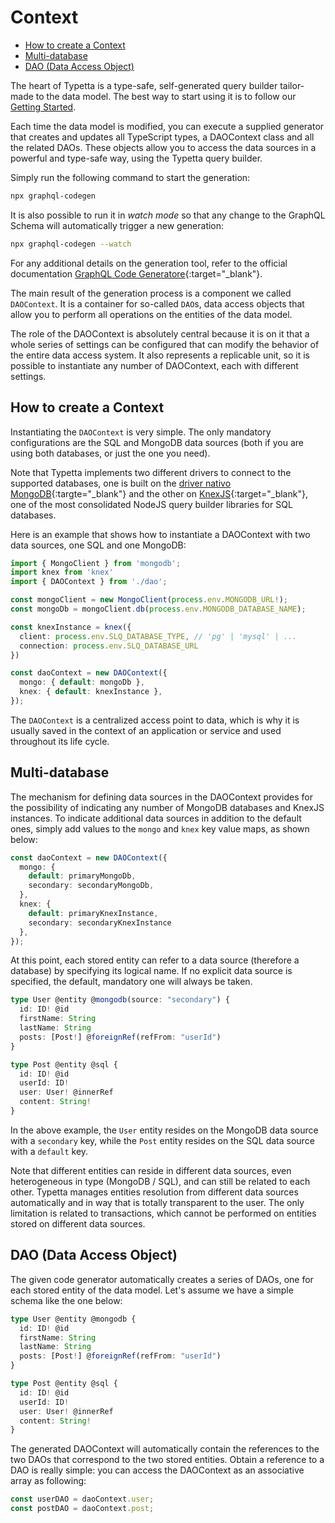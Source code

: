 # Context

  - [How to create a Context](#how-to-create-a-context)
  - [Multi-database](#multi-database)
  - [DAO (Data Access Object)](#daos-data-access-objects)


The heart of Typetta is a type-safe, self-generated query builder tailor-made to the data model. The best way to start using it is to follow our [Getting Started](../overview/getting-started.md).

Each time the data model is modified, you can execute a supplied generator that creates and updates all TypeScript types, a DAOContext class and all the related DAOs. These objects allow you to access the data sources in a powerful and type-safe way, using the Typetta query builder.

Simply run the following command to start the generation:

```bash
npx graphql-codegen
```

It is also possible to run it in *watch mode* so that any change to the GraphQL Schema will automatically trigger a new generation:

```bash
npx graphql-codegen --watch
```

For any additional details on the generation tool, refer to the official documentation [GraphQL Code Generatore](https://www.graphql-code-generator.com/docs/getting-started){:target="_blank"}.

The main result of the generation process is a component we called `DAOContext`. It is a container for so-called `DAO`s, data access objects that allow you to perform all operations on the entities of the data model.

The role of the DAOContext is absolutely central because it is on it that a whole series of settings can be configured that can modify the behavior of the entire data access system. It also represents a replicable unit, so it is possible to instantiate any number of DAOContext, each with different settings.

## How to create a Context

Instantiating the `DAOContext` is very simple. The only mandatory configurations are the SQL and MongoDB data sources (both if you are using both databases, or just the one you need).

Note that Typetta implements two different drivers to connect to the supported databases, one is built on the [driver nativo MongoDB](https://docs.mongodb.com/drivers/node/current/){:targte="_blank"} and the other on [KnexJS](https://knexjs.org/){:target="_blank"}, one of the most consolidated NodeJS query builder libraries for SQL databases.

Here is an example that shows how to instantiate a DAOContext with two data sources, one SQL and one MongoDB:

```typescript
import { MongoClient } from 'mongodb';
import knex from 'knex'
import { DAOContext } from './dao';

const mongoClient = new MongoClient(process.env.MONGODB_URL!);
const mongoDb = mongoClient.db(process.env.MONGODB_DATABASE_NAME);

const knexInstance = knex({
  client: process.env.SLQ_DATABASE_TYPE, // 'pg' | 'mysql' | ...
  connection: process.env.SLQ_DATABASE_URL
})

const daoContext = new DAOContext({
  mongo: { default: mongoDb },
  knex: { default: knexInstance },
});
```

The `DAOContext` is a centralized access point to data, which is why it is usually saved in the context of an application or service and used throughout its life cycle.

## Multi-database

The mechanism for defining data sources in the DAOContext provides for the possibility of indicating any number of MongoDB databases and KnexJS instances. To indicate additional data sources in addition to the default ones, simply add values ​​to the `mongo` and `knex` key value maps, as shown below:

```typescript
const daoContext = new DAOContext({
  mongo: { 
    default: primaryMongoDb,
    secondary: secondaryMongoDb,
  },
  knex: { 
    default: primaryKnexInstance, 
    secondary: secondaryKnexInstance 
  },
});
```

At this point, each stored entity can refer to a data source (therefore a database) by specifying its logical name. If no explicit data source is specified, the default, mandatory one will always be taken. 

```typescript
type User @entity @mongodb(source: "secondary") {
  id: ID! @id
  firstName: String
  lastName: String
  posts: [Post!] @foreignRef(refFrom: "userId")
}

type Post @entity @sql {
  id: ID! @id
  userId: ID!
  user: User! @innerRef
  content: String!
}
```

In the above example, the `User` entity resides on the MongoDB data source with a `secondary` key, while the `Post` entity resides on the SQL data source with a `default` key.

Note that different entities can reside in different data sources, even heterogeneous in type (MongoDB / SQL), and can still be related to each other. Typetta manages entities resolution from different data sources automatically and in way that is totally transparent to the user. The only limitation is related to transactions, which cannot be performed on entities stored on different data sources.

## DAO (Data Access Object)

The given code generator automatically creates a series of DAOs, one for each stored entity of the data model. Let's assume we have a simple schema like the one below:

```typescript
type User @entity @mongodb {
  id: ID! @id
  firstName: String
  lastName: String
  posts: [Post!] @foreignRef(refFrom: "userId")
}

type Post @entity @sql {
  id: ID! @id
  userId: ID!
  user: User! @innerRef
  content: String!
}
```

The generated DAOContext will automatically contain the references to the two DAOs that correspond to the two stored entities. Obtain a reference to a DAO is really simple: you can access the DAOContext as an associative array as following:

```typescript
const userDAO = daoContext.user;
const postDAO = daoContext.post;
```